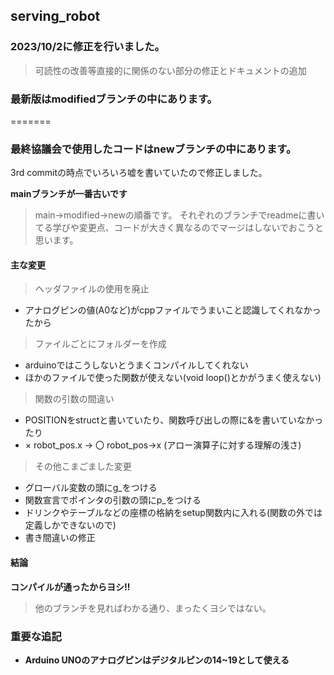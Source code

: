 ## serving_robot

### 2023/10/2に修正を行いました。
> 可読性の改善等直接的に関係のない部分の修正とドキュメントの追加


### **最新版はmodifiedブランチの中にあります。**
=======
### **最終協議会で使用したコードはnewブランチの中にあります。**

3rd commitの時点でいろいろ嘘を書いていたので修正しました。

**mainブランチが一番古いです**
> main→modified→newの順番です。
> それぞれのブランチでreadmeに書いてる学びや変更点、コードが大きく異なるのでマージはしないでおこうと思います。


#### 主な変更
> ヘッダファイルの使用を廃止
+ アナログピンの値(A0など)がcppファイルでうまいこと認識してくれなかったから


> ファイルごとにフォルダーを作成
+ arduinoではこうしないとうまくコンパイルしてくれない
+ ほかのファイルで使った関数が使えない(void loop()とかがうまく使えない)


> 関数の引数の間違い
+ POSITIONをstructと書いていたり、関数呼び出しの際に&を書いていなかったり
+ × robot_pos.x → 〇 robot_pos->x (アロー演算子に対する理解の浅さ)


> その他こまごました変更
+ グローバル変数の頭にg_をつける
+ 関数宣言でポインタの引数の頭にp_をつける
+ ドリンクやテーブルなどの座標の格納をsetup関数内に入れる(関数の外では定義しかできないので)
+ 書き間違いの修正



#### 結論
**コンパイルが通ったからヨシ‼**
> 他のブランチを見ればわかる通り、まったくヨシではない。


### 重要な追記
+ **Arduino UNOのアナログピンはデジタルピンの14~19として使える**
